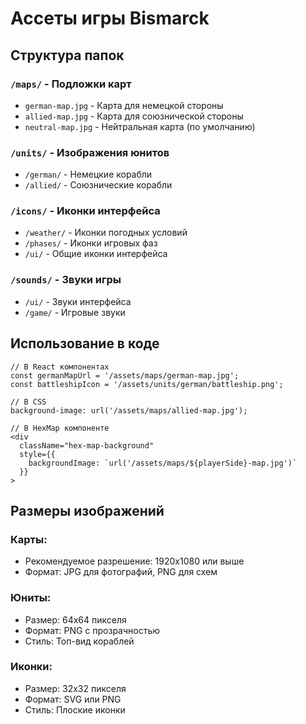 # Ассеты игры Bismarck

## Структура папок

### `/maps/` - Подложки карт
- `german-map.jpg` - Карта для немецкой стороны
- `allied-map.jpg` - Карта для союзнической стороны  
- `neutral-map.jpg` - Нейтральная карта (по умолчанию)

### `/units/` - Изображения юнитов
- `/german/` - Немецкие корабли
- `/allied/` - Союзнические корабли

### `/icons/` - Иконки интерфейса
- `/weather/` - Иконки погодных условий
- `/phases/` - Иконки игровых фаз
- `/ui/` - Общие иконки интерфейса

### `/sounds/` - Звуки игры
- `/ui/` - Звуки интерфейса
- `/game/` - Игровые звуки

## Использование в коде

```tsx
// В React компонентах
const germanMapUrl = '/assets/maps/german-map.jpg';
const battleshipIcon = '/assets/units/german/battleship.png';

// В CSS
background-image: url('/assets/maps/allied-map.jpg');

// В HexMap компоненте
<div 
  className="hex-map-background"
  style={{
    backgroundImage: `url('/assets/maps/${playerSide}-map.jpg')`
  }}
>
```

## Размеры изображений

### Карты:
- Рекомендуемое разрешение: 1920x1080 или выше
- Формат: JPG для фотографий, PNG для схем

### Юниты:
- Размер: 64x64 пикселя
- Формат: PNG с прозрачностью
- Стиль: Топ-вид кораблей

### Иконки:
- Размер: 32x32 пикселя
- Формат: SVG или PNG
- Стиль: Плоские иконки
